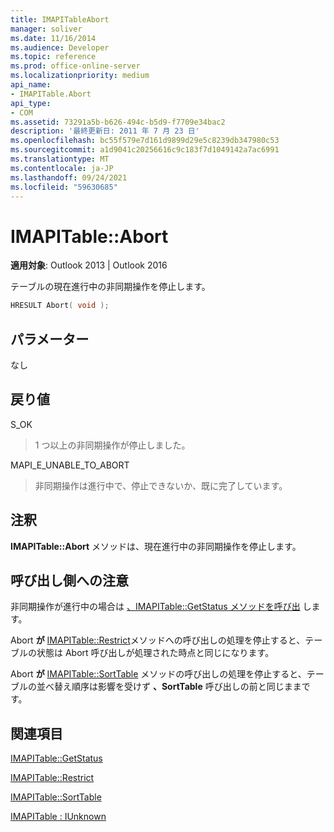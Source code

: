 ```yaml
---
title: IMAPITableAbort
manager: soliver
ms.date: 11/16/2014
ms.audience: Developer
ms.topic: reference
ms.prod: office-online-server
ms.localizationpriority: medium
api_name:
- IMAPITable.Abort
api_type:
- COM
ms.assetid: 73291a5b-b626-494c-b5d9-f7709e34bac2
description: '最終更新日: 2011 年 7 月 23 日'
ms.openlocfilehash: bc55f579e7d161d9899d29e5c8239db347980c53
ms.sourcegitcommit: a1d9041c20256616c9c183f7d1049142a7ac6991
ms.translationtype: MT
ms.contentlocale: ja-JP
ms.lasthandoff: 09/24/2021
ms.locfileid: "59630685"
---
```

# <a name="imapitableabort"></a>IMAPITable::Abort

  
  
**適用対象**: Outlook 2013 | Outlook 2016 
  
テーブルの現在進行中の非同期操作を停止します。
  
```cpp
HRESULT Abort( void );
```

## <a name="parameters"></a>パラメーター

なし
  
## <a name="return-value"></a>戻り値

S_OK 
  
> 1 つ以上の非同期操作が停止しました。
    
MAPI_E_UNABLE_TO_ABORT 
  
> 非同期操作は進行中で、停止できないか、既に完了しています。
    
## <a name="remarks"></a>注釈

**IMAPITable::Abort** メソッドは、現在進行中の非同期操作を停止します。 
  
## <a name="notes-to-callers"></a>呼び出し側への注意

非同期操作が進行中の場合は [、IMAPITable::GetStatus メソッドを呼び出](imapitable-getstatus.md) します。 
  
Abort **が** [IMAPITable::Restrict](imapitable-restrict.md)メソッドへの呼び出しの処理を停止すると、テーブルの状態は Abort 呼び出しが処理された時点と同じになります。 
  
Abort **が** [IMAPITable::SortTable](imapitable-sorttable.md) メソッドの呼び出しの処理を停止すると、テーブルの並べ替え順序は影響を受けず **、SortTable** 呼び出しの前と同じままです。 
  
## <a name="see-also"></a>関連項目



[IMAPITable::GetStatus](imapitable-getstatus.md)
  
[IMAPITable::Restrict](imapitable-restrict.md)
  
[IMAPITable::SortTable](imapitable-sorttable.md)
  
[IMAPITable : IUnknown](imapitableiunknown.md)

